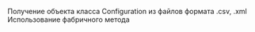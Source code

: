 Получение объекта класса Configuration из файлов формата .csv, .xml
Использование фабричного метода
